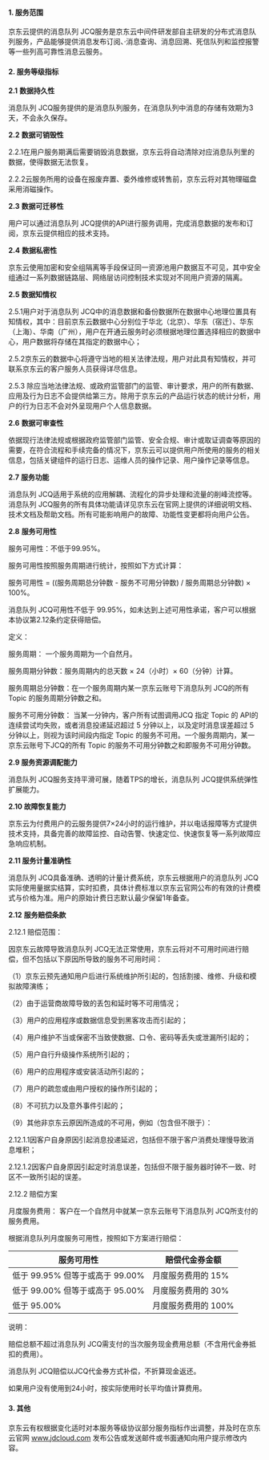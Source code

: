 #### **1.** **服务范围**

京东云提供的消息队列 JCQ服务是京东云中间件研发部自主研发的分布式消息队列服务，产品能够提供消息发布订阅、·消息查询、消息回溯、死信队列和监控报警等一些列高可靠性消息云服务。

#### **2.** **服务等级指标**

**2.1** **数据持久性**

 消息队列 JCQ服务提供的是消息队列服务，在消息队列中消息的存储有效期为3天，不会永久保存。

**2.2** **数据可销毁性**

2.2.1在用户服务期满后需要销毁消息数据，京东云将自动清除对应消息队列里的数据，使得数据无法恢复。

2.2.2云服务所用的设备在报废弃置、委外维修或转售前，京东云将对其物理磁盘采用消磁操作。

**2.3** **数据可迁移性**

用户可以通过消息队列 JCQ提供的API进行服务调用，完成消息数据的发布和订阅，京东云提供相应的技术支持。

**2.4** **数据私密性**

京东云使用加密和安全组隔离等手段保证同一资源池用户数据互不可见，其中安全组通过一系列数据链路层、网络层访问控制技术实现对不同用户资源的隔离。

**2.5** **数据知情权**

2.5.1用户对于消息队列 JCQ中的消息数据和备份数据所在数据中心地理位置具有知情权，其中：目前京东云数据中心分别位于华北（北京）、华东（宿迁）、华东（上海）、华南（广州），用户在开通云服务时必须根据地理位置选择相应的数据中心，用户数据将存储在其指定的数据中心；

2.5.2京东云的数据中心将遵守当地的相关法律法规，用户对此具有知情权，并可联系京东云的客户服务人员获得详尽信息。

2.5.3 除应当地法律法规、或政府监管部门的监管、审计要求，用户的所有数据、应用及行为日志不会提供给第三方。除用于京东云的产品运行状态的统计分析，用户的行为日志不会对外呈现用户个人信息数据。

**2.6** **数据可审查性**

依据现行法律法规或根据政府监管部门监管、安全合规、审计或取证调查等原因的需要，在符合流程和手续完备的情况下，京东云可以提供用户所使用的服务的相关信息，包括关键组件的运行日志、运维人员的操作记录、用户操作记录等信息。

**2.7** **服务功能**

消息队列 JCQ适用于系统的应用解耦、流程化的异步处理和流量的削峰流控等。消息队列 JCQ服务的所有具体功能请详见京东云在官网上提供的详细说明文档、技术文档及帮助文档。所有可能影响用户的故障、功能性变更都将向用户公告。

**2.8** **服务可用性**

服务可用性：不低于99.95%。

服务可用性按照服务周期进行统计，按照如下方式计算：

服务可用性 = ((服务周期总分钟数 - 服务不可用分钟数) / 服务周期总分钟数) × 100%。

消息队列 JCQ可用性不低于 99.95%，如未达到上述可用性承诺，客户可以根据本协议第2.12条约定获得赔偿。

定义：

服务周期： 一个服务周期为一个自然月。

服务周期分钟数：服务周期内的总天数 × 24（小时）× 60（分钟）计算。

服务周期总分钟数：在一个服务周期内某一京东云账号下消息队列 JCQ的所有 Topic 的服务周期分钟数之和。

服务不可用分钟数： 当某一分钟内，客户所有试图调用JCQ 指定 Topic 的 API的连续尝试均失败，或者消息投递延迟超过 5 分钟以上，以及定时消息误差超过 5 分钟以上，则视为该时间段内指定 Topic 的服务不可用。一个服务周期内，某一京东云账号下JCQ的所有 Topic 的服务不可用分钟数之和即服务不可用分钟数。

**2.9 服务资源调配能力**

消息队列 JCQ服务支持平滑可展，随着TPS的增长，消息队列 JCQ提供系统弹性扩展能力。

**2.10 故障恢复能力**

京东云为付费用户的云服务提供7×24小时的运行维护，并以电话报障等方式提供技术支持，具备完善的故障监控、自动告警、快速定位、快速恢复等一系列故障应急响应机制。

**2.11 服务计量准确性**

消息队列 JCQ具备准确、透明的计量计费系统，京东云根据用户的消息队列 JCQ实际使用量据实结算，实时扣费，具体计费标准以京东云官网公布的有效的计费模式与价格为准。用户的原始计费日志默认最少保留1年备查。

**2.12** **服务赔偿条款**

2.12.1 赔偿范围：

因京东云故障导致消息队列 JCQ无法正常使用，京东云将对不可用时间进行赔偿，但不包括以下原因所导致的服务不可用时间：

（1）京东云预先通知用户后进行系统维护所引起的，包括割接、维修、升级和模拟故障演练；

（2）由于运营商故障导致的丢包和延时等不可用情况；

（3）用户的应用程序或数据信息受到黑客攻击而引起的；

（4）用户维护不当或保密不当致使数据、口令、密码等丢失或泄漏所引起的；

（5）用户自行升级操作系统所引起的；

（6）用户的应用程序或安装活动所引起的；

（7）用户的疏忽或由用户授权的操作所引起的；

（8）不可抗力以及意外事件引起的；

（9）其他非京东云原因所造成的不可用，例如（包含但不限于）：

2.12.1.1因客户自身原因引起消息投递延迟，包括但不限于客户消费处理慢导致消息堆积；

2.12.1.2因客户自身原因引起定时消息误差，包括但不限于服务器时钟不一致、时区不一致所引起的误差。

2.12.2 赔偿方案

月度服务费用： 客户在一个自然月中就某一京东云账号下消息队列 JCQ所支付的服务费用。

根据消息队列月度服务可用性，按照如下方案进行赔偿：

| **服务可用性**                  | **赔偿代金券金额**  |
| ------------------------------- | ------------------- |
| 低于 99.95% 但等于或高于 99.00% | 月度服务费用的 15%  |
| 低于 99.00% 但等于或高于 95.00% | 月度服务费用的 30%  |
| 低于 95.00%                     | 月度服务费用的 100% |

 说明：

赔偿总额不超过消息队列 JCQ需支付的当次服务现金费用总额（不含用代金券抵扣的费用）。

消息队列 JCQ赔偿以JCQ代金券方式补偿，不折算现金返还。

如果用户没有使用到24小时，按实际使用时长平均值计算费用。

#### **3. 其他**

京东云有权根据变化适时对本服务等级协议部分服务指标作出调整，并及时在京东云官网 www.jdcloud.com 发布公告或发送邮件或书面通知向用户提示修改内容。
